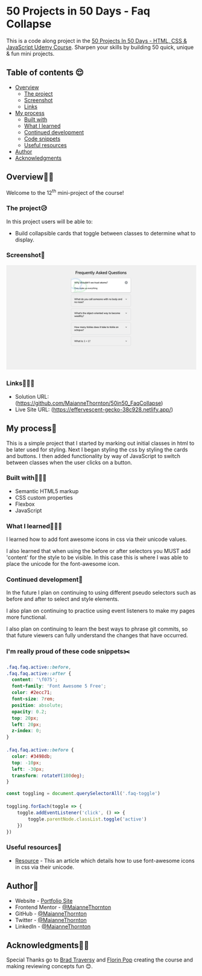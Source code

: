 # 50 Projects in 50 Days - Faq Collapse

This is a code along project in the [50 Projects In 50 Days - HTML, CSS & JavaScript Udemy Course](https://www.udemy.com/course/50-projects-50-days/). Sharpen your skills by building 50 quick, unique & fun mini projects.

## Table of contents 😌

- [Overview](#overview)
  - [The project](#the-project)
  - [Screenshot](#screenshot)
  - [Links](#links)
- [My process](#my-process)
  - [Built with](#built-with)
  - [What I learned](#what-i-learned)
  - [Continued development](#continued-development)
  - [Code snippets](#im-really-proud-of-these-code-snippets%EF%B8%8F)
  - [Useful resources](#useful-resources)
- [Author](#author)
- [Acknowledgments](#acknowledgments)

## Overview👋🏾

Welcome to the 12<sup>th</sup> mini-project of the course!

### The project😥

In this project users will be able to:

- Build collapsible cards that toggle between classes to determine what to display.

### Screenshot🌇

![](./screenshot.png)

### Links👩🏾‍💻

- Solution URL: (https://github.com/MaianneThornton/50in50_FaqCollapse)
- Live Site URL: (https://effervescent-gecko-38c928.netlify.app/)

## My process💭

This is a simple project that I started by marking out initial classes in html to be later used for styling. Next I began styling the css by styling the cards and buttons. I then added functionality by way of JavaScript to switch between classes when the user clicks on a button.

### Built with👷🏾‍♀️

- Semantic HTML5 markup
- CSS custom properties
- Flexbox
- JavaScript

### What I learned👩🏾‍🏫

I learned how to add font awesome icons in css via their unicode values.

I also learned that when using the before or after selectors you MUST add 'content' for the style to be visible. In this case this is where I was able to place the unicode for the font-awesome icon.

### Continued development🔮

In the future I plan on continuing to using different pseudo selectors such as before and after to select and style elements.

I also plan on continuing to practice using event listeners to make my pages more functional.

I also plan on continuing to learn the best ways to phrase git commits, so that future viewers can fully understand the changes that have occurred.

### I'm really proud of these code snippets✂️

```css
.faq.faq.active::before,
.faq.faq.active::after {
  content: '\f075';
  font-family: 'Font Awesome 5 Free';
  color: #2ecc71;
  font-size: 7rem;
  position: absolute;
  opacity: 0.2;
  top: 20px;
  left: 20px;
  z-index: 0;
}

.faq.faq.active::before {
  color: #3498db;
  top: -10px;
  left: -30px;
  transform: rotateY(180deg);
}
```

```js
const toggling = document.querySelectorAll('.faq-toggle')

toggling.forEach(toggle => {
    toggle.addEventListener('click', () => {
        toggle.parentNode.classList.toggle('active')
    })
})
```

### Useful resources📖

- [Resource](https://fontawesome.com/v5/docs/web/advanced/css-pseudo-elements) - This an article which details how to use font-awesome icons in css via their unicode.

## Author🔎

- Website - [Portfolio Site](https://www.maiannethornton.com/Portfolio/index.html)
- Frontend Mentor - [@MaianneThornton](https://www.frontendmentor.io/profile/MaianneThornton)
- GitHub - [@MaianneThornton](GitHub.com/MaianneThornton)
- Twitter - [@MaianneThornton](https://twitter.com/MaianneThornton)
- LinkedIn - [@MaianneThornton](https://www.linkedin.com/in/maiannethornton/)

## Acknowledgments🙏🏾

Special Thanks go to [Brad Traversy](http://www.traversymedia.com/) and [Florin Pop](http://www.florin-pop.com/) creating the course and making reviewing concepts fun 😊.
